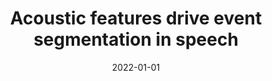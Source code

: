 ---
title: "Acoustic features drive event segmentation in speech"
collection: publications
permalink: /publication/2022_acoustic-features-drive-event-segmentation-in-spee
date: 2022-01-01
year: 2022
venue: 'Journal of Experimental Psychology: Learning, Memory, and Cognition'
authors: 'Raccah O, Doelling KB, Davachi L, Poeppel D'
number: '189'
citation: 'Raccah O, Doelling KB, Davachi L, Poeppel D (2022). Acoustic features drive event segmentation in speech. Journal of Experimental Psychology: Learning, Memory, and Cognition.'
category: 'article'
---